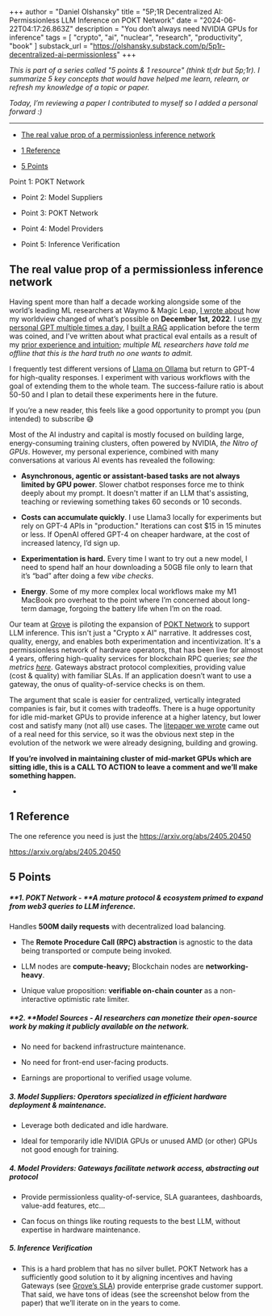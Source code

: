 +++
author = "Daniel Olshansky"
title = "5P;1R Decentralized AI: Permissionless LLM Inference on POKT Network"
date = "2024-06-22T04:17:26.863Z"
description = "You don’t always need NVIDIA GPUs for inference"
tags = [
    "crypto", "ai", "nuclear", "research", "productivity", "book"
]
substack_url = "https://olshansky.substack.com/p/5p1r-decentralized-ai-permissionless"
+++

_This is part of a series called "5 points & 1 resource" (think tl;dr but 5p;1r). I summarize 5 key concepts that would have helped me learn, relearn, or refresh my knowledge of a topic or paper._

_Today, I’m reviewing a paper I contributed to myself so I added a personal forward :)_

---

- [The real value prop of a permissionless inference network](https://olshansky.substack.com/i/144980765/the-real-value-prop-of-a-permissionless-inference-network)

- [1 Reference](https://olshansky.substack.com/i/144980765/reference)

- [5 Points](https://olshansky.substack.com/i/144980765/points)

Point 1: POKT Network

- Point 2: Model Suppliers

- Point 3: POKT Network

- Point 4: Model Providers

- Point 5: Inference Verification

## **The real value prop of a permissionless inference network**

Having spent more than half a decade working alongside some of the world’s leading ML researchers at Waymo & Magic Leap, [I wrote about](https://olshansky.substack.com/p/24-hours-of-chatgpt) how my worldview changed of what’s possible on **December 1st, 2022**. I use [my personal GPT multiple times a day](https://olshansky.substack.com/p/from-pc-personal-computer-to-pgpt), I [built a RAG](https://x.com/olshansky/status/1682893635506012160) application before the term was coined, and I’ve written about what practical eval entails as a result of my [prior experience and intuition](https://olshansky.substack.com/p/vibe-checks-are-all-you-need); _multiple ML researchers have told me offline that this is the hard truth no one wants to admit._

I frequently test different versions of [Llama on Ollama](https://ollama.com/library?q=llama) but return to GPT-4 for high-quality responses. I experiment with various workflows with the goal of extending them to the whole team. The success-failure ratio is about 50-50 and I plan to detail these experiments here in the future.

If you’re a new reader, this feels like a good opportunity to prompt you (pun intended) to subscribe ‎😅

Most of the AI industry and capital is mostly focused on building large, energy-consuming training clusters, often powered by NVIDIA, _the Nitro of GPUs_. However, my personal experience, combined with many conversations at various AI events has revealed the following:

- **Asynchronous, agentic or assistant-based tasks are not always limited by GPU power**. Slower chatbot responses force me to think deeply about my prompt. It doesn't matter if an LLM that's assisting, teaching or reviewing something takes 60 seconds or 10 seconds.

- **Costs can accumulate quickly**. I use Llama3 locally for experiments but rely on GPT-4 APIs in "production." Iterations can cost $15 in 15 minutes or less. If OpenAI offered GPT-4 on cheaper hardware, at the cost of increased latency, I’d sign up.

- **Experimentation is hard.** Every time I want to try out a new model, I need to spend half an hour downloading a 50GB file only to learn that it’s “bad” after doing a few _vibe checks_.

- **Energy**. Some of my more complex local workflows make my M1 MacBook pro overheat to the point where I’m concerned about long-term damage, forgoing the battery life when I’m on the road.

Our team at [Grove](https://grove.city/) is piloting the expansion of [POKT Network](https://pokt.network/) to support LLM inference. This isn't just a "Crypto x AI" narrative. It addresses cost, quality, energy, and enables both experimentation and incentivization. It's a permissionless network of hardware operators, that has been live for almost 4 years, offering high-quality services for blockchain RPC queries; _see the metrics [here](https://poktscan.com/)_. Gateways abstract protocol complexities, providing value (cost & quality) with familiar SLAs. If an application doesn’t want to use a gateway, the onus of quality-of-service checks is on them.

The argument that scale is easier for centralized, vertically integrated companies is fair, but it comes with tradeoffs. There is a huge opportunity for idle mid-market GPUs to provide inference at a higher latency, but lower cost and satisfy many (not all) use cases. The [litepaper we wrote](https://arxiv.org/abs/2405.20450) came out of a real need for this service, so it was the obvious next step in the evolution of the network we were already designing, building and growing.

**If you’re involved in maintaining cluster of mid-market GPUs which are sitting idle, this is a CALL TO ACTION to leave a comment and we’ll make something happen.**

-

## **1 Reference**

The one reference you need is just the https://arxiv.org/abs/2405.20450

https://arxiv.org/abs/2405.20450

## **5 Points**

##### **1. POKT Network - **A mature protocol & ecosystem primed to expand from web3 queries to LLM inference.

Handles **500M daily requests** with decentralized load balancing.

- The **Remote Procedure Call (RPC) abstraction** is agnostic to the data being transported or compute being invoked.

- LLM nodes are **compute-heavy;** Blockchain nodes are **networking-heavy**.

- Unique value proposition: **verifiable on-chain counter** as a non-interactive optimistic rate limiter.

##### **2. **Model Sources **- AI researchers can monetize their open-source work by making it publicly available on the network.**

- No need for backend infrastructure maintenance.

- No need for front-end user-facing products.

- Earnings are proportional to verified usage volume.

##### **3. Model Suppliers**: Operators specialized in efficient hardware deployment & maintenance.

- Leverage both dedicated and idle hardware.

- Ideal for temporarily idle NVIDIA GPUs or unused AMD (or other) GPUs not good enough for training.

##### **4. Model Providers**: Gateways facilitate network access, abstracting out protocol

- Provide permissionless quality-of-service, SLA guarantees, dashboards, value-add features, etc…

- Can focus on things like routing requests to the best LLM, without expertise in hardware maintenance.

##### **5. Inference Verification**

- This is a hard problem that has no silver bullet. POKT Network has a sufficiently good solution to it by aligning incentives and having Gateways (see [Grove’s SLA](https://www.grove.city/sla)) provide enterprise grade customer support. That said, we have tons of ideas (see the screenshot below from the paper) that we’ll iterate on in the years to come.
